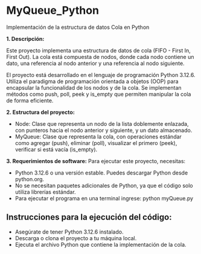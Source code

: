 # MyQueue_Python
Implementación de la estructura de datos Cola en Python

**1. Descripción:**
   
Este proyecto implementa una estructura de datos de cola (FIFO - First In, First Out). La cola está compuesta de nodos, donde cada nodo contiene un dato, una referencia al nodo anterior y una referencia al nodo siguiente.

El proyecto está desarrollado en el lenguaje de programación Python 3.12.6. Utiliza el paradigma de programación orientada a objetos (OOP) para encapsular la funcionalidad de los nodos y de la cola. Se implementan métodos como push, poll, peek y is_empty que permiten manipular la cola de forma eficiente. 

**2. Estructura del proyecto:**
- Node: Clase que representa un nodo de la lista doblemente enlazada, con punteros hacia el nodo anterior y siguiente, y un dato almacenado.
- MyQueue: Clase que representa la cola, con operaciones estándar como agregar (push), eliminar (poll), visualizar el primero (peek), verificar si está vacía (is_empty).

**3. Requerimientos de software:**
Para ejecutar este proyecto, necesitas:

- Python 3.12.6 o una versión estable. Puedes descargar Python desde python.org.
- No se necesitan paquetes adicionales de Python, ya que el código solo utiliza librerías estándar.
- Para ejecutar el programa en una terminal ingrese:
   python myQueue.py
  
## Instrucciones para la ejecución del código:
- Asegúrate de tener Python 3.12.6 instalado.
- Descarga o clona el proyecto a tu máquina local.
- Ejecuta el archivo Python que contiene la implementación de la cola.
